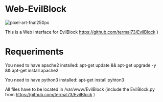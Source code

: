 # Web-EvilBlock
![pixel-art-fnal250px](https://user-images.githubusercontent.com/116316357/224299475-d2cd23fa-7b6e-4a3a-a2b8-db2a801d355c.png)

This is a Web Interface for EvilBlock  https://github.com/termal73/EvilBlock )
# Requeriments
You need to have apache2 installed: apt-get update && apt-get upgrade -y && apt-get install apache2

You need to have python3 installed: apt-get install pyhton3

All files have to be located in /var/www/EvilBlock (include the EvilBlock.py from https://github.com/termal73/EvilBlock )
